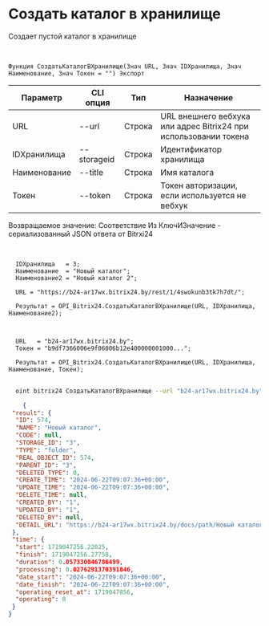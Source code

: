 ﻿---
sidebar_position: 7
---

# Создать каталог в хранилище
 Создает пустой каталог в хранилище


<br/>


`Функция СоздатьКаталогВХранилище(Знач URL, Знач IDХранилища, Знач Наименование, Знач Токен = "") Экспорт`

  | Параметр | CLI опция | Тип | Назначение |
  |-|-|-|-|
  | URL | --url | Строка | URL внешнего вебхука или адрес Bitrix24 при использовании токена |
  | IDХранилища | --storageid | Строка | Идентификатор хранилища |
  | Наименование | --title | Строка | Имя каталога |
  | Токен | --token | Строка | Токен авторизации, если используется не вебхук |

  
  Возвращаемое значение:   Соответствие Из КлючИЗначение - сериализованный JSON ответа от Bitrxi24

<br/>




```bsl title="Пример кода"
  IDХранилища   = 3;
  Наименование  = "Новый каталог";
  Наименование2 = "Новый каталог 2";
  
  URL = "https://b24-ar17wx.bitrix24.by/rest/1/4swokunb3tk7h7dt/";
  
  Результат = OPI_Bitrix24.СоздатьКаталогВХранилище(URL, IDХранилища, Наименование2);
  
  
  
  URL   = "b24-ar17wx.bitrix24.by";
  Токен = "b9df7366006e9f06006b12e400000001000...";
  
  Результат = OPI_Bitrix24.СоздатьКаталогВХранилище(URL, IDХранилища, Наименование, Токен);
```
	


```sh title="Пример команды CLI"
    
  oint bitrix24 СоздатьКаталогВХранилище --url "b24-ar17wx.bitrix24.by" --storageid %storageid% --title %title% --token "b9df7366006e9f06006b12e400000001000..."

```

```json title="Результат"
    {
 "result": {
  "ID": 574,
  "NAME": "Новый каталог",
  "CODE": null,
  "STORAGE_ID": "3",
  "TYPE": "folder",
  "REAL_OBJECT_ID": 574,
  "PARENT_ID": "3",
  "DELETED_TYPE": 0,
  "CREATE_TIME": "2024-06-22T09:07:36+00:00",
  "UPDATE_TIME": "2024-06-22T09:07:36+00:00",
  "DELETE_TIME": null,
  "CREATED_BY": "1",
  "UPDATED_BY": "1",
  "DELETED_BY": null,
  "DETAIL_URL": "https://b24-ar17wx.bitrix24.by/docs/path/Новый каталог"
 },
 "time": {
  "start": 1719047256.22025,
  "finish": 1719047256.27758,
  "duration": 0.057330846786499,
  "processing": 0.0276291370391846,
  "date_start": "2024-06-22T09:07:36+00:00",
  "date_finish": "2024-06-22T09:07:36+00:00",
  "operating_reset_at": 1719047856,
  "operating": 0
 }
}
```
